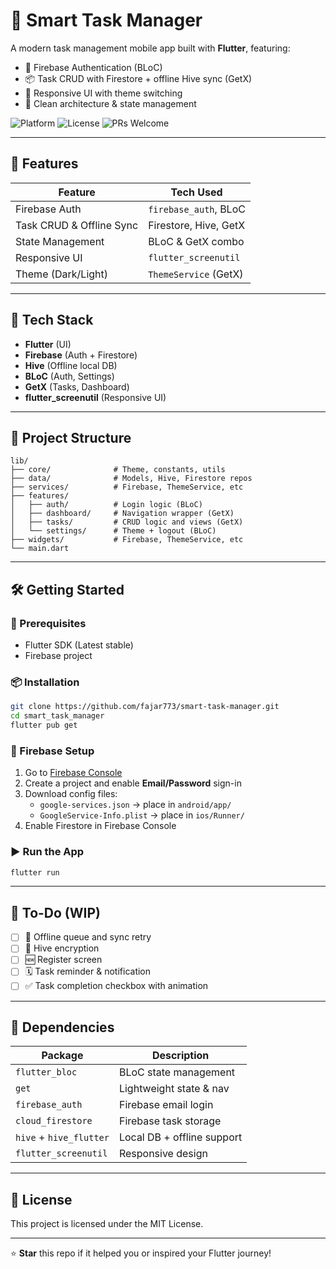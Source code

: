 
# 📱 Smart Task Manager

A modern task management mobile app built with **Flutter**, featuring:

- 🔐 Firebase Authentication (BLoC)
- 📦 Task CRUD with Firestore + offline Hive sync (GetX)
- 🎨 Responsive UI with theme switching
- 🧠 Clean architecture & state management

![Platform](https://img.shields.io/badge/platform-flutter-blue)
![License](https://img.shields.io/badge/license-MIT-green)
![PRs Welcome](https://img.shields.io/badge/PRs-welcome-brightgreen)

---

## 🚀 Features

| Feature                          | Tech Used               |
|----------------------------------|--------------------------|
| Firebase Auth                   | `firebase_auth`, BLoC   |
| Task CRUD & Offline Sync        | Firestore, Hive, GetX   |
| State Management                | BLoC & GetX combo       |
| Responsive UI                   | `flutter_screenutil`    |
| Theme (Dark/Light)              | `ThemeService` (GetX)   |

---

## 🧠 Tech Stack

- **Flutter** (UI)
- **Firebase** (Auth + Firestore)
- **Hive** (Offline local DB)
- **BLoC** (Auth, Settings)
- **GetX** (Tasks, Dashboard)
- **flutter_screenutil** (Responsive UI)

---

## 📂 Project Structure

```
lib/
├── core/              # Theme, constants, utils
├── data/              # Models, Hive, Firestore repos
├── services/          # Firebase, ThemeService, etc
├── features/
│   ├── auth/          # Login logic (BLoC)
│   ├── dashboard/     # Navigation wrapper (GetX)
│   ├── tasks/         # CRUD logic and views (GetX)
│   └── settings/      # Theme + logout (BLoC)
├── widgets/           # Firebase, ThemeService, etc
└── main.dart
```

---

## 🛠️ Getting Started

### 🔧 Prerequisites

- Flutter SDK (Latest stable)
- Firebase project

### 📦 Installation

```bash
git clone https://github.com/fajar773/smart-task-manager.git
cd smart_task_manager
flutter pub get
```

### 🔑 Firebase Setup

1. Go to [Firebase Console](https://console.firebase.google.com)
2. Create a project and enable **Email/Password** sign-in
3. Download config files:
   - `google-services.json` → place in `android/app/`
   - `GoogleService-Info.plist` → place in `ios/Runner/`
4. Enable Firestore in Firebase Console

### ▶️ Run the App

```bash
flutter run
```

---

## 🎯 To-Do (WIP)

- [ ] 🔄 Offline queue and sync retry
- [ ] 🔐 Hive encryption
- [ ] 🆕 Register screen
- [ ] 🗓️ Task reminder & notification
- [ ] ✅ Task completion checkbox with animation

---

## 🧪 Dependencies

| Package               | Description                         |
|-----------------------|-------------------------------------|
| `flutter_bloc`        | BLoC state management               |
| `get`                 | Lightweight state & nav             |
| `firebase_auth`       | Firebase email login                |
| `cloud_firestore`     | Firebase task storage               |
| `hive` + `hive_flutter` | Local DB + offline support       |
| `flutter_screenutil`  | Responsive design                   |

---

## 📄 License

This project is licensed under the MIT License.

---

⭐️ **Star** this repo if it helped you or inspired your Flutter journey!

